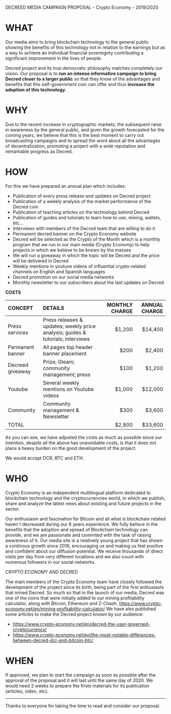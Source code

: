 DECREED MEDIA CAMPAIGN PROPOSAL - Crypto Economy - 2019/2020




# **WHAT**

Our media aims to bring blockchain technology to the general public showing the benefits of this technology not in relation to the earnings but as a way to achieve an individual financial sovereignty contributing a significant improvement in the lives of people.

Decred project and its true democratic philosophy matches completely our vision. Our proposal is to **run an intense informative campaign to bring Decred closer to a larger public** so that they know of the advantages and benefits that this self-government coin can offer and thus **increase the adoption of this technology.**

# **WHY**

Due to the recent increase in cryptographic markets, the subsequent raise in awareness by the general public, and given the growth forecasted for the coming years, we believe that this is the best moment to carry out broadcasting campaigns and to spread the word about all the advantages of decentralization, promoting a project with a wide reputation and remarkable progress as Decred.

# **HOW**

For this we have prepared an annual plan which includes:
 
-  Publication of every press release and updates on Decred project
-  Publication of a weekly analysis of the market performance of the Decred coin
-  Publication of teaching articles on the technology behind Decred
-  Publication of guides and tutorials to learn how to use, mining, wallets, etc…
-  Interviews with members of the Decred team that are willing to do it
-  Permanent decred banner on the Crypto Economy website
-  Decred will be selected as the Crypto of the Month which is a monthly program that we run in our main media (Crypto Economy) to help projects in which we believe to be known by the masses
-  We will run a giveaway in which the topic will be Decred and the price will be delivered in Decred
-  Weekly mentions in youtuve videos of influential crypto-related channels on English and Spanish languages
-  Decred promotion on our social media networks
-  Monthly newsletter to our subscribers about the last updates on Decred

**COSTS**

| CONCEPT | DETAILS | MONTHLY CHARGE | ANNUAL CHARGE |
| :------- | :------- | ------: | -----: |
| Press services | Press releases & updates; weekly price analysis; guides & tutorials; interviews | $1,200 | $14,400 |
| Permanent banner | All pages top header banner placement | $200 | $2,400 |
| Decreed giveaway | Prize; Gleam; community management; press | $100 | $1,200 |
| Youtube | Several weekly mentions on Youtube videos | $1,000 | $12,000 |
| Community | Community management & Newsletter | $300 | $3,600 |
| TOTAL | | $2,800 | $33,600 |
As you can see, we have adjusted the costs as much as possible since our intention, despite all the above has unavoidable costs, is that it does not place a heavy burden on the good development of the project.

We would accept DCR, BTC and ETH.

# **WHO**

Crypto Economy is an independent multilingual platform dedicated to blockchain technology and the cryptocurrencies world, in which we publish, share and analyze the latest news about existing and future projects in the sector.

Our enthusiasm and fascination for Bitcoin and all what is blockchain related haven´t decreased during our 6 years experience. We fully believe in the benefits that the adoption and spread of Blockchain technology can provide, and we are passionate and commited with the task of raising awareness of it.
Our media site is a relatively young project that has shown a continous growth since 2016, encouraging us and making us feel positive and confident about our diffusion potential. We receive thousands of direct visits per day from very different locations and we also count with numerous followers in our social networks.

_CRYPTO ECONOMY AND DECRED_

The main members of the Crypto Economy team have closely followed the development of the project since its birth, being part of the first enthusiasts that mined Decred. So much so that in the launch of our media, Decred was one of the coins that were initially added to our mining profitability calculator, along with Bitcoin, Ethereum and Z-Chash.
https://www.crypto-economy.net/en/mining-profitability-calculator/
We have also published some articles to make the Decred project known by our audience:

- https://www.crypto-economy.net/en/decred-the-user-governed-cryptocurrency/
- https://www.crypto-economy.net/en/the-most-notable-differences-between-decred-dcr-and-bitcoin-btc/ 

# **WHEN**

If approved, we plan to start the campaign as soon as possible after the approval of the proposal and it will last until the same day of 2020.  We would need 2 weeks to prepare the firsts materials for its publication (articles, video, etc).

----------------------

Thanks to everyone for taking the time to read and consider our proposal.